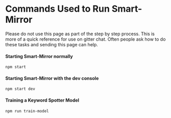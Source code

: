 # Commands Used to Run Smart-Mirror

Please do not use this page as part of the step by step process. This is more of a quick reference for use on gitter chat. Often people ask how to do these tasks and sending this page can help.

#### Starting Smart-Mirror normally
```
npm start
```
#### Starting Smart-Mirror with the dev console
```
npm start dev
```
#### Training a Keyword Spotter Model
```
npm run train-model
```
